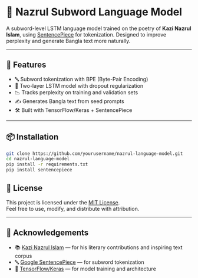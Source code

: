 # 📖 Nazrul Subword Language Model

A subword-level LSTM language model trained on the poetry of **Kazi Nazrul Islam**, using [SentencePiece](https://github.com/google/sentencepiece) for tokenization. Designed to improve perplexity and generate Bangla text more naturally.

---

## 🚀 Features

- 🔤 Subword tokenization with BPE (Byte-Pair Encoding)
- 🧠 Two-layer LSTM model with dropout regularization
- 📉 Tracks perplexity on training and validation sets
- ✍️ Generates Bangla text from seed prompts
- 🛠 Built with TensorFlow/Keras + SentencePiece

---

## 📦 Installation

```bash
git clone https://github.com/yourusername/nazrul-language-model.git
cd nazrul-language-model
pip install -r requirements.txt
pip install sentencepiece
````
## 📜 License

This project is licensed under the [MIT License](LICENSE).  
Feel free to use, modify, and distribute with attribution.

---

## 🤝 Acknowledgements

- 📚 [Kazi Nazrul Islam](https://en.wikipedia.org/wiki/Kazi_Nazrul_Islam) — for his literary contributions and inspiring text corpus  
- 🔤 [Google SentencePiece](https://github.com/google/sentencepiece) — for subword tokenization  
- 🧠 [TensorFlow/Keras](https://www.tensorflow.org/) — for model training and architecture
